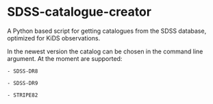 SDSS-catalogue-creator
======================

A Python based script for getting catalogues from the SDSS database, optimized for KiDS observations.

In the newest version the catalog can be chosen in the command line argument. At the moment are supported:

	- SDSS-DR8

	- SDSS-DR9

	- STRIPE82

